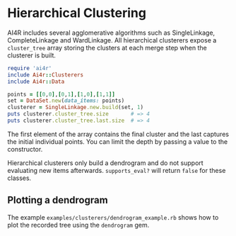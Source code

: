 # Hierarchical Clustering

AI4R includes several agglomerative algorithms such as SingleLinkage,
CompleteLinkage and WardLinkage.  All hierarchical clusterers expose a
`cluster_tree` array storing the clusters at each merge step when the
clusterer is built.

```ruby
require 'ai4r'
include Ai4r::Clusterers
include Ai4r::Data

points = [[0,0],[0,1],[1,0],[1,1]]
set = DataSet.new(data_items: points)
clusterer = SingleLinkage.new.build(set, 1)
puts clusterer.cluster_tree.size       # => 4
puts clusterer.cluster_tree.last.size  # => 4
```

The first element of the array contains the final cluster and the last
captures the initial individual points. You can limit the depth by
passing a value to the constructor.

Hierarchical clusterers only build a dendrogram and do not support
evaluating new items afterwards. `supports_eval?` will return `false`
for these classes.

## Plotting a dendrogram

The example `examples/clusterers/dendrogram_example.rb` shows how to
plot the recorded tree using the `dendrogram` gem.
